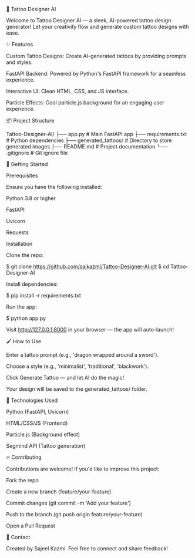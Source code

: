 🎨 Tattoo Designer AI

Welcome to Tattoo Designer AI — a sleek, AI-powered tattoo design generator! Let your creativity flow and generate custom tattoo designs with ease.

✨ Features

Custom Tattoo Designs: Create AI-generated tattoos by providing prompts and styles.

FastAPI Backend: Powered by Python's FastAPI framework for a seamless experience.

Interactive UI: Clean HTML, CSS, and JS interface.

Particle Effects: Cool particle.js background for an engaging user experience.

📦 Project Structure

Tattoo-Designer-AI/
├── app.py                     # Main FastAPI app
├── requirements.txt           # Python dependencies
├── generated_tattoos/         # Directory to store generated images
├── README.md                  # Project documentation
└── .gitignore                 # Git ignore file

🚀 Getting Started

Prerequisites

Ensure you have the following installed:

Python 3.8 or higher

FastAPI

Uvicorn

Requests

Installation

Clone the repo:

$ git clone https://github.com/sajkazmi/Tattoo-Designer-AI.git
$ cd Tattoo-Designer-AI

Install dependencies:

$ pip install -r requirements.txt

Run the app:

$ python app.py

Visit http://127.0.0.1:8000 in your browser — the app will auto-launch!

🖌️ How to Use

Enter a tattoo prompt (e.g., 'dragon wrapped around a sword').

Choose a style (e.g., 'minimalist', 'traditional', 'blackwork').

Click Generate Tattoo — and let AI do the magic!

Your design will be saved to the generated_tattoos/ folder.

🌟 Technologies Used

Python (FastAPI, Uvicorn)

HTML/CSS/JS (Frontend)

Particle.js (Background effect)

Segmind API (Tattoo generation)

🔥 Contributing

Contributions are welcome! If you'd like to improve this project:

Fork the repo

Create a new branch (feature/your-feature)

Commit changes (git commit -m 'Add your feature')

Push to the branch (git push origin feature/your-feature)

Open a Pull Request

📧 Contact

Created by Sajeel Kazmi. Feel free to connect and share feedback!

